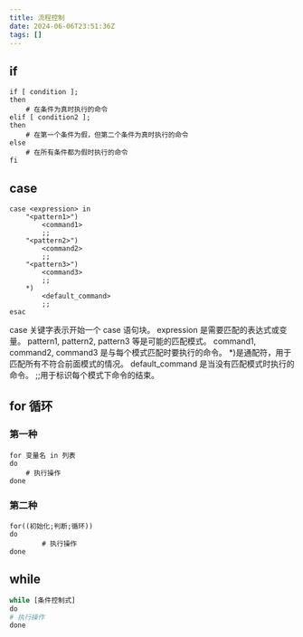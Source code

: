 ```yaml
---
title: 流程控制
date: 2024-06-06T23:51:36Z
tags: []
---
```


## if

```shell
if [ condition ];
then
    # 在条件为真时执行的命令
elif [ condition2 ];
then
    # 在第一个条件为假，但第二个条件为真时执行的命令
else
    # 在所有条件都为假时执行的命令
fi
```

## case

```shell
case <expression> in
    "<pattern1>")
        <command1>
        ;;
    "<pattern2>")
        <command2>
        ;;
    "<pattern3>")
        <command3>
        ;;
    *)
        <default_command>
        ;;
esac
```

case 关键字表示开始一个 case 语句块。
expression 是需要匹配的表达式或变量。
pattern1, pattern2, pattern3 等是可能的匹配模式。
command1, command2, command3 是与每个模式匹配时要执行的命令。
\*)是通配符，用于匹配所有不符合前面模式的情况。
default_command 是当没有匹配模式时执行的命令。
;;用于标识每个模式下命令的结束。

## for 循环

### 第一种

```shell
for 变量名 in 列表
do
    # 执行操作
done
```

### 第二种

```shell
for((初始化;判断;循环))
do
        # 执行操作
done
```

## while

```python
while [条件控制式]
do
# 执行操作
done
```
